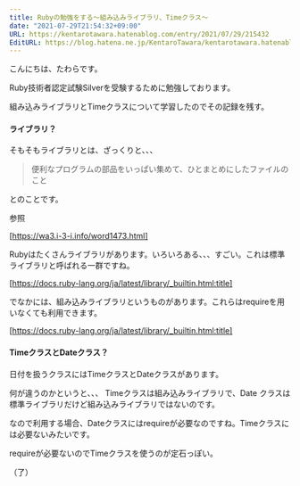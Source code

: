 ```yaml
---
title: Rubyの勉強をする〜組み込みライブラリ、Timeクラス〜
date: "2021-07-29T21:54:32+09:00"
URL: https://kentarotawara.hatenablog.com/entry/2021/07/29/215432
EditURL: https://blog.hatena.ne.jp/KentaroTawara/kentarotawara.hatenablog.com/atom/entry/26006613791845207
---
```


こんにちは、たわらです。

Ruby技術者認定試験Silverを受験するために勉強しております。

組み込みライブラリとTimeクラスについて学習したのでその記録を残す。

#### ライブラリ？

そもそもライブラリとは、ざっくりと、、、

>便利なプログラムの部品をいっぱい集めて、ひとまとめにしたファイルのこと

とのことです。

参照

[https://wa3.i-3-i.info/word1473.html]


Rubyはたくさんライブラリがあります。いろいろある、、、すごい。これは標準ライブラリと呼ばれる一群ですね。


[https://docs.ruby-lang.org/ja/latest/library/_builtin.html:title]


でなかには、組み込みライブラリというものがあります。これらはrequireを用いなくても利用できます。

[https://docs.ruby-lang.org/ja/latest/library/_builtin.html:title]

#### TimeクラスとDateクラス？

日付を扱うクラスにはTimeクラスとDateクラスがあります。

何が違うのかというと、、、
Timeクラスは組み込みライブラリで、Date クラスは標準ライブラリだけど組み込みライブラリではないのです。

なので利用する場合、Dateクラスにはrequireが必要なのですね。Timeクラスには必要ないみたいです。

requireが必要ないのでTimeクラスを使うのが定石っぽい。

（了）
